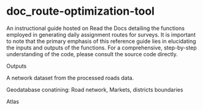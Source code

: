 # doc_route-optimization-tool

An instructional guide hosted on Read the Docs detailing the functions employed in generating daily assignment routes for surveys. It is important to note that the primary emphasis of this reference guide lies in elucidating the inputs and outputs of the functions. For a comprehensive, step-by-step understanding of the code, please consult the source code directly.

Outputs

A network dataset from the processed roads data.

Geodatabase conatining: Road network, Markets, districts boundaries

Atlas